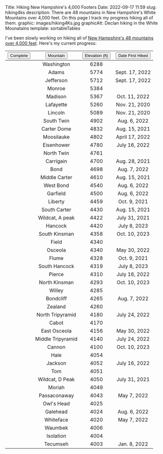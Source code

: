 Title: Hiking New Hampshire's 4,000 Footers
Date: 2022-09-17 11:59
slug: hiking4ks
description: There are 48 mountains in New Hampshire's White Mountains over 4,000 feet. On this page I track my progress hiking all of them.
graphic: images/hiking4Ks.jpg
graphicAlt: Declan hiking in the White Mounatains
template: sortableTables

I've been slowly working on hiking all of <a href="http://4000footers.com/nh.shtml" target="_blank">New Hampshire's 48 mountains over 4,000 feet</a>. Here's my current progress:

| <button type="button" class="btn sortable">Complete<span aria-hidden="true"></span></button> | <button class="btn sortable">Mountain<span aria-hidden="true"></span></button> | <button class="btn sortable sortable-num">Elevation (ft)<span aria-hidden="true"></span></button> | <button class="btn sortable sortable-date">Date First Hiked<span aria-hidden="true"></span></button> |
|:----------:|:--------:|:--------------:|:----------------:|
| | Washington | 6288 | |
| <i class="bi bi-check-lg"></i> | Adams | 5774 | Sept. 17, 2022 | <!-- Oct. 11, 2022 -->
| <i class="bi bi-check-lg"></i> | Jefferson | 5712 | Sept. 17, 2022 |
| | Monroe | 5384 | |
| <i class="bi bi-check-lg"></i> | Madison | 5367 | Oct. 11, 2022 |
| <i class="bi bi-check-lg"></i> | Lafayette | 5260 | Nov. 21, 2020 | <!-- Aug. 6, 2022 -->
| <i class="bi bi-check-lg"></i> | Lincoln | 5089 | Nov. 21, 2020 | <!-- Aug. 6, 2022 -->
| <i class="bi bi-check-lg"></i> | South Twin | 4902 | Aug. 6, 2022 |
| <i class="bi bi-check-lg"></i> | Carter Dome | 4832 | Aug. 15, 2021 |
| <i class="bi bi-check-lg"></i> | Moosilauke | 4802 | April 17, 2022 |
| <i class="bi bi-check-lg"></i> | Eisenhower | 4780 | July 16, 2022 |
| | North Twin | 4761 | |
| <i class="bi bi-check-lg"></i> | Carrigain | 4700 | Aug. 28, 2021 |
| <i class="bi bi-check-lg"></i> | Bond | 4698 | Aug. 7, 2022 |
| <i class="bi bi-check-lg"></i> | Middle Carter | 4610 | Aug. 15, 2021 |
| <i class="bi bi-check-lg"></i> | West Bond | 4540 | Aug. 6, 2022 |
| <i class="bi bi-check-lg"></i> | Garfield | 4500 | Aug. 6, 2022 |
| <i class="bi bi-check-lg"></i> | Liberty | 4459 | Oct. 9, 2021 | <!-- Aug. 6, 2022 -->
| <i class="bi bi-check-lg"></i> | South Carter | 4430 | Aug. 15, 2021 |
| <i class="bi bi-check-lg"></i> | Wildcat, A peak | 4422 | July 31, 2021 |
| <i class="bi bi-check-lg"></i> | Hancock | 4420 | July 8, 2023 |
| <i class="bi bi-check-lg"></i> | South Kinsman | 4358 | Oct. 10, 2023 |
| | Field | 4340 | |
| <i class="bi bi-check-lg"></i> | Osceola | 4340 | May 30, 2022 |
| <i class="bi bi-check-lg"></i> | Flume | 4328 | Oct. 9, 2021 | <!-- Aug. 6, 2022 -->
| <i class="bi bi-check-lg"></i> | South Hancock | 4319 | July 8, 2023 |
| <i class="bi bi-check-lg"></i> | Pierce | 4310 | July 16, 2022 |
| <i class="bi bi-check-lg"></i> | North Kinsman | 4293 | Oct. 10, 2023 |
| | Willey | 4285 | |
| <i class="bi bi-check-lg"></i> | Bondcliff | 4265 | Aug. 7, 2022 |
| | Zealand | 4260 | |
| <i class="bi bi-check-lg"></i> | North Tripyramid | 4180 | July 24, 2022 |
| | Cabot | 4170 | |
| <i class="bi bi-check-lg"></i> | East Osceola | 4156 | May 30, 2022 |
| <i class="bi bi-check-lg"></i> | Middle Tripyramid | 4140 | July 24, 2022 |
| <i class="bi bi-check-lg"></i> | Cannon | 4100 | Oct. 10, 2023 |
| | Hale | 4054 | |
| <i class="bi bi-check-lg"></i> | Jackson | 4052 | July 16, 2022 |
| | Tom | 4051 | |
| <i class="bi bi-check-lg"></i> | Wildcat, D Peak | 4050 | July 31, 2021|
| | Moriah | 4049 | |
| <i class="bi bi-check-lg"></i> | Passaconaway | 4043 |  May 7, 2022 |
| | Owl's Head | 4025 | |
| <i class="bi bi-check-lg"></i> | Galehead | 4024 | Aug. 6, 2022 |
| <i class="bi bi-check-lg"></i> | Whiteface | 4020 | May 7, 2022 |
| | Waumbek | 4006 | |
| | Isolation | 4004 | |
| <i class="bi bi-check-lg"></i> | Tecumseh | 4003 | Jan. 8, 2022|
